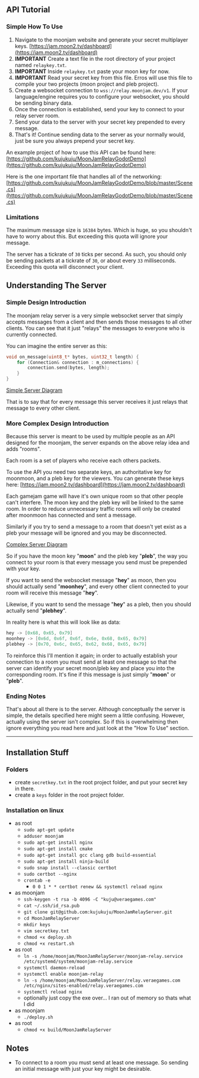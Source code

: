 ## API Tutorial

### Simple How To Use

1. Navigate to the moonjam website and generate your secret multiplayer keys. [https://jam.moon2.tv/dashboard](https://jam.moon2.tv/dashboard)
2. **IMPORTANT** Create a text file in the root directory of your project named `relaykey.txt`.
3. **IMPORTANT** Inside `relaykey.txt` paste your moon key for now.
4. **IMPORTANT** Read your secret key from this file. Erros will use this file to compile your two projects (moon project and pleb project).
5. Create a websocket connection to `wss://relay.moonjam.dev/v1`. If your language/engine requires you to configure your websocket, you should be sending binary data.
7. Once the connection is established, send your key to connect to your relay server room.
8. Send your data to the server with your secret key prepended to every message.
9. That's it! Continue sending data to the server as your normally would, just be sure you always prepend your secret key.

An example project of how to use this API can be found here:
[https://github.com/kujukuju/MoonJamRelayGodotDemo](https://github.com/kujukuju/MoonJamRelayGodotDemo)

Here is the one important file that handles all of the networking:
[https://github.com/kujukuju/MoonJamRelayGodotDemo/blob/master/Scene.cs](https://github.com/kujukuju/MoonJamRelayGodotDemo/blob/master/Scene.cs)

### Limitations

The maximum message size is `16384` bytes. Which is huge, so you shouldn't have to worry about this. But exceeding this quota will ignore your message.

The server has a tickrate of `30` ticks per second. As such, you should only be sending packets at a tickrate of `30`, or about every `33` milliseconds. Exceeding this quota will disconnect your client.

## Understanding The Server

### Simple Design Introduction

The moonjam relay server is a very simple websocket server that simply accepts messages from a client and then sends those messages to all other clients. You can see that it just "relays" the messages to everyone who is currently connected.

You can imagine the entire server as this:
```c
void on_message(uint8_t* bytes, uint32_t length) {
    for (Connection& connection : m_connections) {
        connection.send(bytes, length);
    }
}
```

[Simple Server Diagram](https://github.com/kujukuju/MoonJamRelayServer/chart1.png)

That is to say that for every message this server receives it just relays that message to every other client.

### More Complex Design Introduction

Because this server is meant to be used by multiple people as an API designed for the moonjam, the server expands on the above relay idea and adds "rooms".

Each room is a set of players who receive each others packets.

To use the API you need two separate keys, an authoritative key for moonmoon, and a pleb key for the viewers. You can generate these keys here: [https://jam.moon2.tv/dashboard](https://jam.moon2.tv/dashboard)

Each gamejam game will have it's own unique room so that other people can't interfere. The moon key and the pleb key will be linked to the same room. In order to reduce unnecessary traffic rooms will only be created after moonmoon has connected and sent a message.

Similarly if you try to send a message to a room that doesn't yet exist as a pleb your message will be ignored and you may be disconnected.

[Complex Server Diagram](https://github.com/kujukuju/MoonJamRelayServer/chart2.png)

So if you have the moon key "**moon**" and the pleb key "**pleb**", the way you connect to your room is that every message you send must be prepended with your key.

If you want to send the websocket message "**hey**" as moon, then you should actually send "**moonhey**", and every other client connected to your room will receive this message "**hey**".

Likewise, if you want to send the message "**hey**" as a pleb, then you should actually send "**plebhey**".

In reality here is what this will look like as data:
```c
hey -> [0x68, 0x65, 0x79]
moonhey -> [0x6d, 0x6f, 0x6f, 0x6e, 0x68, 0x65, 0x79]
plebhey -> [0x70, 0x6c, 0x65, 0x62, 0x68, 0x65, 0x79]
```

To reinforce this I'll mention it again; in order to actually establish your connection to a room you must send at least one message so that the server can identify your secret moon/pleb key and place you into the corresponding room. It's fine if this message is just simply "**moon**" or "**pleb**".

### Ending Notes

That's about all there is to the server. Although conceptually the server is simple, the details specified here might seem a little confusing. However, actually using the server isn't complex. So if this is overwhelming then ignore everything you read here and just look at the "How To Use" section.

---


## Installation Stuff

### Folders

* create `secretkey.txt` in the root project folder, and put your secret key in there.
* create a `keys` folder in the root project folder.

### Installation on linux

* as root
    * `sudo apt-get update`
    * `adduser moonjam`
    * `sudo apt-get install nginx`
    * `sudo apt-get install cmake`
    * `sudo apt-get install gcc clang gdb build-essential`
    * `sudo apt-get install ninja-build`
    * `sudo snap install --classic certbot`
    * `sudo certbot --nginx`
    * `crontab -e`
        * `0 0 1 * * certbot renew && systemctl reload nginx`
* as moonjam
    * `ssh-keygen -t rsa -b 4096 -C "kuju@veraegames.com"`
    * `cat ~/.ssh/id_rsa.pub`
    * `git clone git@github.com:kujukuju/MoonJamRelayServer.git`
    * `cd MoonJamRelayServer`
    * `mkdir keys`
    * `vim secretkey.txt`
    * `chmod +x deploy.sh`
    * `chmod +x restart.sh`
* as root
    * `ln -s /home/moonjam/MoonJamRelayServer/moonjam-relay.service /etc/systemd/system/moonjam-relay.service`
    * `systemctl daemon-reload`
    * `systemctl enable moonjam-relay`
    * `ln -s /home/moonjam/MoonJamRelayServer/relay.veraegames.com /etc/nginx/sites-enabled/relay.veraegames.com`
    * `systemctl reload nginx`
    * optionally just copy the exe over... I ran out of memory so thats what I did
* as moonjam
    * `./deploy.sh`
* as root
    * `chmod +x build/MoonJamRelayServer`
## Notes

* To connect to a room you must send at least one message. So sending an initial message with just your key might be desirable.
